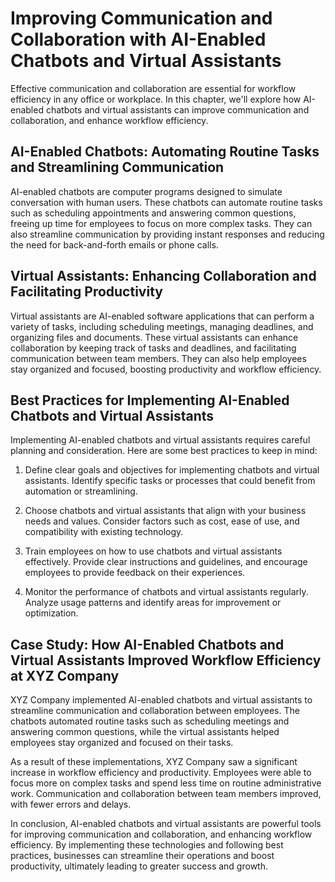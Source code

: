 Improving Communication and Collaboration with AI-Enabled Chatbots and Virtual Assistants
===========================================================================================================================================

Effective communication and collaboration are essential for workflow efficiency in any office or workplace. In this chapter, we'll explore how AI-enabled chatbots and virtual assistants can improve communication and collaboration, and enhance workflow efficiency.

AI-Enabled Chatbots: Automating Routine Tasks and Streamlining Communication
----------------------------------------------------------------------------

AI-enabled chatbots are computer programs designed to simulate conversation with human users. These chatbots can automate routine tasks such as scheduling appointments and answering common questions, freeing up time for employees to focus on more complex tasks. They can also streamline communication by providing instant responses and reducing the need for back-and-forth emails or phone calls.

Virtual Assistants: Enhancing Collaboration and Facilitating Productivity
-------------------------------------------------------------------------

Virtual assistants are AI-enabled software applications that can perform a variety of tasks, including scheduling meetings, managing deadlines, and organizing files and documents. These virtual assistants can enhance collaboration by keeping track of tasks and deadlines, and facilitating communication between team members. They can also help employees stay organized and focused, boosting productivity and workflow efficiency.

Best Practices for Implementing AI-Enabled Chatbots and Virtual Assistants
--------------------------------------------------------------------------

Implementing AI-enabled chatbots and virtual assistants requires careful planning and consideration. Here are some best practices to keep in mind:

1. Define clear goals and objectives for implementing chatbots and virtual assistants. Identify specific tasks or processes that could benefit from automation or streamlining.

2. Choose chatbots and virtual assistants that align with your business needs and values. Consider factors such as cost, ease of use, and compatibility with existing technology.

3. Train employees on how to use chatbots and virtual assistants effectively. Provide clear instructions and guidelines, and encourage employees to provide feedback on their experiences.

4. Monitor the performance of chatbots and virtual assistants regularly. Analyze usage patterns and identify areas for improvement or optimization.

Case Study: How AI-Enabled Chatbots and Virtual Assistants Improved Workflow Efficiency at XYZ Company
------------------------------------------------------------------------------------------------------

XYZ Company implemented AI-enabled chatbots and virtual assistants to streamline communication and collaboration between employees. The chatbots automated routine tasks such as scheduling meetings and answering common questions, while the virtual assistants helped employees stay organized and focused on their tasks.

As a result of these implementations, XYZ Company saw a significant increase in workflow efficiency and productivity. Employees were able to focus more on complex tasks and spend less time on routine administrative work. Communication and collaboration between team members improved, with fewer errors and delays.

In conclusion, AI-enabled chatbots and virtual assistants are powerful tools for improving communication and collaboration, and enhancing workflow efficiency. By implementing these technologies and following best practices, businesses can streamline their operations and boost productivity, ultimately leading to greater success and growth.


